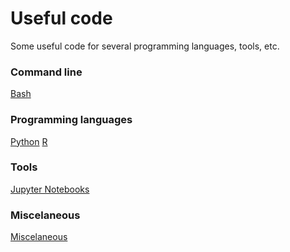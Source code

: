 # Useful code

Some useful code for several programming languages, tools, etc.

### Command line
[Bash](https://github.com/sandragodinhosilva/usefull_code/blob/main/bash.txt)

### Programming languages
[Python](https://github.com/sandragodinhosilva/usefull_code/blob/main/python.md)
[R](https://github.com/sandragodinhosilva/usefull_code/blob/main/R%20utilities.md)

### Tools
[Jupyter Notebooks]()

### Miscelaneous
[Miscelaneous](https://github.com/sandragodinhosilva/usefull_code/blob/main/miscleaneous.md)

